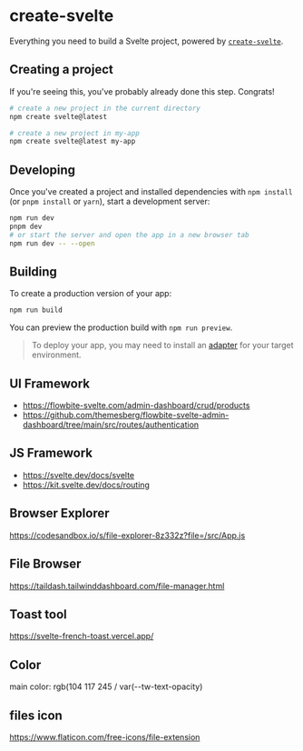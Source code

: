 # create-svelte

Everything you need to build a Svelte project, powered by [`create-svelte`](https://github.com/sveltejs/kit/tree/main/packages/create-svelte).

## Creating a project

If you're seeing this, you've probably already done this step. Congrats!

```bash
# create a new project in the current directory
npm create svelte@latest

# create a new project in my-app
npm create svelte@latest my-app
```

## Developing

Once you've created a project and installed dependencies with `npm install` (or `pnpm install` or `yarn`), start a development server:

```bash
npm run dev
pnpm dev
# or start the server and open the app in a new browser tab
npm run dev -- --open
```

## Building

To create a production version of your app:

```bash
npm run build
```

You can preview the production build with `npm run preview`.

> To deploy your app, you may need to install an [adapter](https://kit.svelte.dev/docs/adapters) for your target environment.

## UI Framework
- https://flowbite-svelte.com/admin-dashboard/crud/products
- https://github.com/themesberg/flowbite-svelte-admin-dashboard/tree/main/src/routes/authentication

## JS Framework
- https://svelte.dev/docs/svelte
- https://kit.svelte.dev/docs/routing

## Browser Explorer

https://codesandbox.io/s/file-explorer-8z332z?file=/src/App.js

## File Browser

https://taildash.tailwinddashboard.com/file-manager.html

## Toast tool

https://svelte-french-toast.vercel.app/

## Color

main color: rgb(104 117 245 / var(--tw-text-opacity)

## files icon

https://www.flaticon.com/free-icons/file-extension
